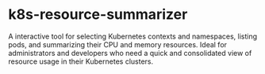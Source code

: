 # k8s-resource-summarizer
A interactive tool for selecting Kubernetes contexts and namespaces, listing pods, and summarizing their CPU and memory resources. Ideal for administrators and developers who need a quick and consolidated view of resource usage in their Kubernetes clusters.
